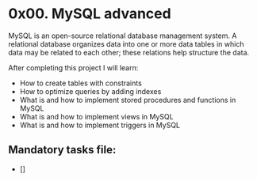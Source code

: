 # 0x00. MySQL advanced
MySQL is an open-source relational database management system. A relational database organizes data into one or more data tables in which data
may be related to each other; these relations help structure the data.

After completing this project I will learn:

- How to create tables with constraints
- How to optimize queries by adding indexes
- What is and how to implement stored procedures and functions in MySQL
- What is and how to implement views in MySQL
- What is and how to implement triggers in MySQL

## Mandatory tasks file:

* [] []()